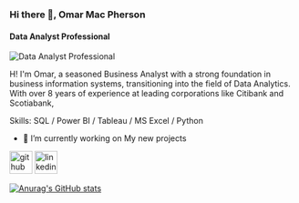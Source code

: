 ### Hi there 👋, Omar Mac Pherson
#### Data Analyst Professional
![Data Analyst Professional](https://miro.medium.com/v2/resize:fit:720/format:webp/1*itnu08my930ujZGg_7HeLw.gif)

H! I'm Omar, a seasoned Business Analyst with a strong foundation in business information systems, transitioning into the field of Data Analytics. With over 8 years of experience at leading corporations like Citibank and Scotiabank, 

Skills: SQL / Power BI / Tableau / MS Excel / Python

- 🔭 I’m currently working on My new projects 


[<img src='https://cdn.jsdelivr.net/npm/simple-icons@3.0.1/icons/github.svg' alt='github' height='40'>](https://github.com/OmarMacPherson)  [<img src='https://cdn.jsdelivr.net/npm/simple-icons@3.0.1/icons/linkedin.svg' alt='linkedin' height='40'>](https://www.linkedin.com/in/omaralan/)  


[![Anurag's GitHub stats](https://github-readme-stats.vercel.app/api?username=OmarMacPherson)](https://github.com/anuraghazra/github-readme-stats)
